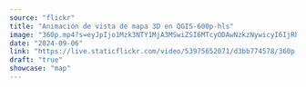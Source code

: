 ```yaml
---
source: "flickr"
title: "Animación de vista de mapa 3D en QGIS-600p-hls"
image: "360p.mp4?s=eyJpIjo1Mzk3NTY1MjA3MSwiZSI6MTcyODAwNzkzNywicyI6IjRhMGRjNjBiN2UyMDgxMTM4MTE4YzFhYjAxZmUyZGI2ZmQ5OTc5YzIiLCJ2IjoxfQ.mp4"
date: "2024-09-06"
link: "https://live.staticflickr.com/video/53975652071/d3bb774578/360p.mp4?s=eyJpIjo1Mzk3NTY1MjA3MSwiZSI6MTcyODAwNzkzNywicyI6IjRhMGRjNjBiN2UyMDgxMTM4MTE4YzFhYjAxZmUyZGI2ZmQ5OTc5YzIiLCJ2IjoxfQ"
draft: "true"
showcase: "map"
---
```

